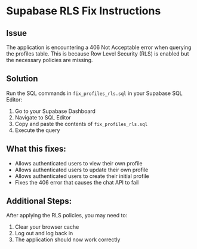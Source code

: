 # Supabase RLS Fix Instructions

## Issue
The application is encountering a 406 Not Acceptable error when querying the profiles table. This is because Row Level Security (RLS) is enabled but the necessary policies are missing.

## Solution
Run the SQL commands in `fix_profiles_rls.sql` in your Supabase SQL Editor:

1. Go to your Supabase Dashboard
2. Navigate to SQL Editor
3. Copy and paste the contents of `fix_profiles_rls.sql`
4. Execute the query

## What this fixes:
- Allows authenticated users to view their own profile
- Allows authenticated users to update their own profile
- Allows authenticated users to create their initial profile
- Fixes the 406 error that causes the chat API to fail

## Additional Steps:
After applying the RLS policies, you may need to:
1. Clear your browser cache
2. Log out and log back in
3. The application should now work correctly